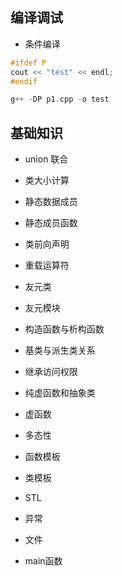 ## 编译调试

- 条件编译

```cpp
#ifdef P
cout << "test" << endl;
#endif

g++ -DP p1.cpp -o test
```

## 基础知识

- union 联合

- 类大小计算

- 静态数据成员

- 静态成员函数

- 类前向声明

- 重载运算符

- 友元类

- 友元模块

- 构造函数与析构函数

- 基类与派生类关系

- 继承访问权限

- 纯虚函数和抽象类

- 虚函数

- 多态性

- 函数模板

- 类模板

- STL

- 异常

- 文件

- main函数

  


